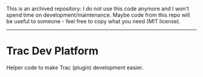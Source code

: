 
This is an archived repository: I do not use this code anymore and I won't spend time on development/maintenance. Maybe code from this repo will be useful to someone - feel free to copy what you need (MIT license).

---

# Trac Dev Platform

Helper code to make Trac (plugin) development easier.
